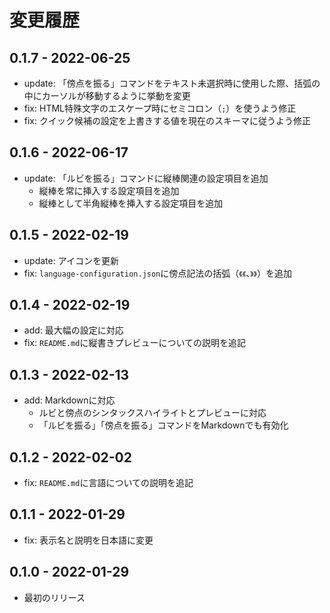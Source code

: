 # 変更履歴

## 0.1.7 - 2022-06-25

- update: 「傍点を振る」コマンドをテキスト未選択時に使用した際、括弧の中にカーソルが移動するように挙動を変更
- fix: HTML特殊文字のエスケープ時にセミコロン（`;`）を使うよう修正
- fix: クイック候補の設定を上書きする値を現在のスキーマに従うよう修正

## 0.1.6 - 2022-06-17

- update: 「ルビを振る」コマンドに縦棒関連の設定項目を追加
    - 縦棒を常に挿入する設定項目を追加
    - 縦棒として半角縦棒を挿入する設定項目を追加

## 0.1.5 - 2022-02-19

- update: アイコンを更新
- fix: `language-configuration.json`に傍点記法の括弧（`《《`、`》》`）を追加

## 0.1.4 - 2022-02-19

- add: 最大幅の設定に対応
- fix: `README.md`に縦書きプレビューについての説明を追記

## 0.1.3 - 2022-02-13

- add: Markdownに対応
    - ルビと傍点のシンタックスハイライトとプレビューに対応
    - 「ルビを振る」「傍点を振る」コマンドをMarkdownでも有効化

## 0.1.2 - 2022-02-02

- fix: `README.md`に言語についての説明を追記

## 0.1.1 - 2022-01-29

- fix: 表示名と説明を日本語に変更

## 0.1.0 - 2022-01-29

- 最初のリリース
